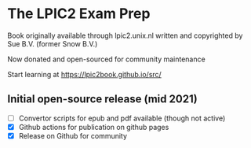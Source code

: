 # The LPIC2 Exam Prep

Book originally available through lpic2.unix.nl written and copyrighted by Sue B.V. (former Snow B.V.)

Now donated and open-sourced for community maintenance

Start learning at https://lpic2book.github.io/src/

## Initial open-source release (mid 2021)

 - [ ] Convertor scripts for epub and pdf available (though not active)
 - [x] Github actions for publication on github pages 
 - [x] Release on Github for community

